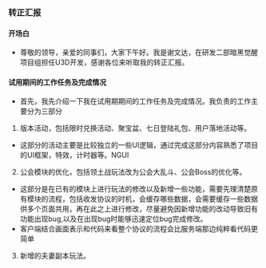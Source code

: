 ### 转正汇报
#### 开场白
- 尊敬的领导，亲爱的同事们，大家下午好。我是谢文达，在研发二部暗黑觉醒项目组担任U3D开发，感谢各位来听取我的转正汇报。


#### 试用期间的工作任务及完成情况
- 首先，我先介绍一下我在试用期期间的工作任务及完成情况。我负责的工作主要分为三部分
1. 版本活动，包括限时兑换活动、聚宝盆、七日登陆礼包、用户落地活动等。
- 这部分的活动主要是比较独立的一些UI逻辑，通过完成这部分内容熟悉了项目的UI框架，特效，计时器等。NGUI

2. 公会模块的优化，包括领土战玩法改为公会大乱斗、公会Boss的优化等。
- 这部分是在已有的模块上进行玩法的修改以及新增一些功能，需要先理清楚原有模块的流程，包括收发协议的时机，会缓存哪些数据，会需要缓存一些数据供多个页面共用，再在此之上进行修改，尽量避免因新增功能的改动导致旧有功能出现bug,以及在出现bug时能够迅速定位bug完成修改。
- 客户端结合画面表示和代码来看整个协议的流程会比服务端那边纯粹看代码更简单

3. 新增的夫妻副本玩法。
